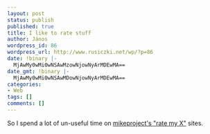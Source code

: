 ```yaml
---
layout: post
status: publish
published: true
title: I like to rate stuff
author: János
wordpress_id: 86
wordpress_url: http://www.rusiczki.net/wp/?p=86
date: !binary |-
  MjAwMy0wMi0wNSAwMzowNjowNyArMDEwMA==
date_gmt: !binary |-
  MjAwMy0wMi0wNSAwMDowNjowNyArMDEwMA==
categories:
- Web
tags: []
comments: []
---
```

<p>So I spend a lot of un-useful time on <a href="http://mikeproject.com/rate/boobs/" title="The link I gave is the boobs section... :-)">mikeproject's "rate my X"</a> sites.</p>
